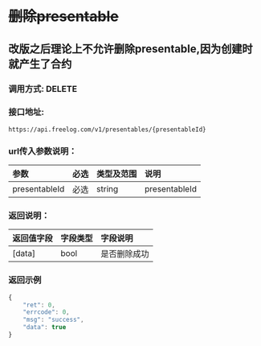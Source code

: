# ~~删除presentable~~

## 改版之后理论上不允许删除presentable,因为创建时就产生了合约

### 调用方式: DELETE

### 接口地址:

```
https://api.freelog.com/v1/presentables/{presentableId}
```

### url传入参数说明：

| 参数 | 必选 | 类型及范围 | 说明 |
| :--- | :--- | :--- | :--- |
|presentableId|必选|string|presentableId

### 返回说明：

| 返回值字段 | 字段类型 | 字段说明 |
| :--- | :--- | :--- |
| [data] | bool | 是否删除成功|

### 返回示例

```js
{
    "ret": 0,
    "errcode": 0,
    "msg": "success",
    "data": true
}
```
